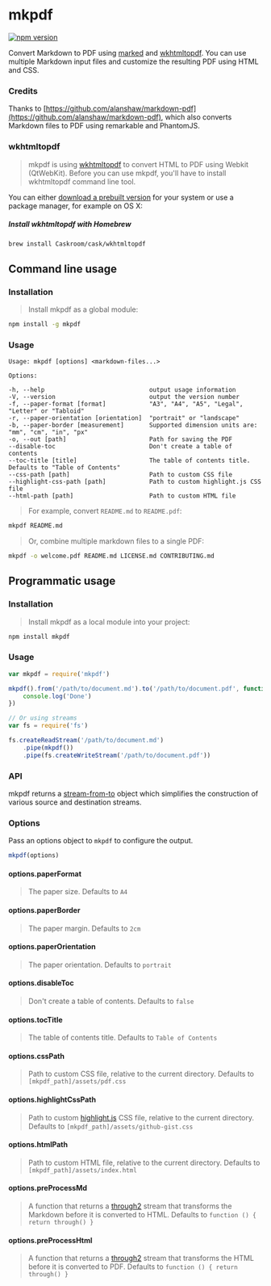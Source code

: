 # mkpdf 

[![npm version](https://badge.fury.io/js/mkpdf.svg)](https://badge.fury.io/js/mkpdf)

Convert Markdown to PDF using [marked](https://github.com/chjj/marked) and [wkhtmltopdf](https://github.com/wkhtmltopdf/wkhtmltopdf). You can use multiple Markdown input files and customize the resulting PDF using HTML and CSS.

### Credits 

Thanks to [https://github.com/alanshaw/markdown-pdf](https://github.com/alanshaw/markdown-pdf), which also converts Markdown files to PDF using remarkable and PhantomJS.

### wkhtmltopdf

> mkpdf is using [wkhtmltopdf](https://github.com/wkhtmltopdf/wkhtmltopdf) to convert HTML to PDF using Webkit (QtWebKit). Before you can use mkpdf, you'll have to install wkhtmltopdf command line tool.

You can either [download a prebuilt version](http://wkhtmltopdf.org/downloads.html#stable) for your system or use a package manager, for example on OS X:

##### Install wkhtmltopdf with Homebrew

```bash
brew install Caskroom/cask/wkhtmltopdf
```

## Command line usage

### Installation

> Install mkpdf as a global module:

```bash
npm install -g mkpdf
```

### Usage

```
Usage: mkpdf [options] <markdown-files...>

Options:

-h, --help                             output usage information
-V, --version                          output the version number
-f, --paper-format [format]            "A3", "A4", "A5", "Legal", "Letter" or "Tabloid"
-r, --paper-orientation [orientation]  "portrait" or "landscape"
-b, --paper-border [measurement]       Supported dimension units are: "mm", "cm", "in", "px"
-o, --out [path]                       Path for saving the PDF
--disable-toc                          Don't create a table of contents
--toc-title [title]                    The table of contents title. Defaults to "Table of Contents"
--css-path [path]                      Path to custom CSS file
--highlight-css-path [path]            Path to custom highlight.js CSS file
--html-path [path]                     Path to custom HTML file
```

> For example, convert `README.md` to `README.pdf`:

```bash
mkpdf README.md
```

> Or, combine multiple markdown files to a single PDF:

```bash
mkpdf -o welcome.pdf README.md LICENSE.md CONTRIBUTING.md
```

## Programmatic usage

### Installation

> Install mkpdf as a local module into your project:

```bash
npm install mkpdf
```

### Usage

```js
var mkpdf = require('mkpdf')

mkpdf().from('/path/to/document.md').to('/path/to/document.pdf', function () {
	console.log('Done')
})

// Or using streams
var fs = require('fs')

fs.createReadStream('/path/to/document.md')
	.pipe(mkpdf())
	.pipe(fs.createWriteStream('/path/to/document.pdf'))
```

### API

mkpdf returns a [stream-from-to](https://github.com/alanshaw/stream-from-to) object which simplifies the construction of various source and destination streams.

### Options

Pass an options object to `mkpdf` to configure the output.

```js
mkpdf(options)
```

#### options.paperFormat

> The paper size. Defaults to `A4`

#### options.paperBorder

> The paper margin. Defaults to `2cm`

#### options.paperOrientation

> The paper orientation. Defaults to `portrait`

#### options.disableToc

> Don't create a table of contents. Defaults to `false`

#### options.tocTitle

> The table of contents title. Defaults to `Table of Contents`

#### options.cssPath

> Path to custom CSS file, relative to the current directory. Defaults to `[mkpdf_path]/assets/pdf.css`

#### options.highlightCssPath

> Path to custom [highlight.js](https://github.com/isagalaev/highlight.js) CSS file, relative to the current directory. Defaults to `[mkpdf_path]/assets/github-gist.css`

#### options.htmlPath

> Path to custom HTML file, relative to the current directory. Defaults to `[mkpdf_path]/assets/index.html`

#### options.preProcessMd

> A function that returns a [through2](https://github.com/rvagg/through2) stream that transforms the Markdown before it is converted to HTML. Defaults to `function () { return through() }`

#### options.preProcessHtml

> A function that returns a [through2](https://github.com/rvagg/through2) stream that transforms the HTML before it is converted to PDF. Defaults to `function () { return through() }`